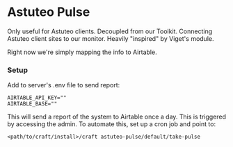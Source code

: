 # Astuteo Pulse
Only useful for Astuteo clients. Decoupled from our Toolkit. Connecting Astuteo client sites to our monitor. Heavily "inspired" by Viget's module.

Right now we're simply mapping the info to Airtable.

### Setup
Add to server's .env file to send report:
```
AIRTABLE_API_KEY=""
AIRTABLE_BASE=""
```

This will send a report of the system to Airtable once a day. This is triggered by accessing the admin. To automate this, set up a cron job and point to:

`<path/to/craft/install>/craft astuteo-pulse/default/take-pulse`